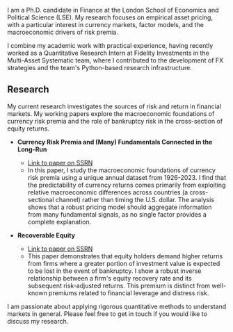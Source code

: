 I am a Ph.D. candidate in Finance at the London School of Economics and Political Science (LSE). My research focuses on empirical asset pricing, with a particular interest in currency markets, factor models, and the macroeconomic drivers of risk premia.

I combine my academic work with practical experience, having recently worked as a Quantitative Research Intern at Fidelity Investments in the Multi-Asset Systematic team, where I contributed to the development of FX strategies and the team's Python-based research infrastructure.

## Research

My current research investigates the sources of risk and return in financial markets. My working papers explore the macroeconomic foundations of currency risk premia and the role of bankruptcy risk in the cross-section of equity returns.

* **Currency Risk Premia and (Many) Fundamentals Connected in the Long-Run**
    * [Link to paper on SSRN](https://papers.ssrn.com/sol3/papers.cfm?abstract_id=5349012)
    * In this paper, I study the macroeconomic foundations of currency risk premia using a unique annual dataset from 1926-2023. I find that the predictability of currency returns comes primarily from exploiting relative macroeconomic differences across countries (a cross-sectional channel) rather than timing the U.S. dollar. The analysis shows that a robust pricing model should aggregate information from many fundamental signals, as no single factor provides a complete explanation.

* **Recoverable Equity**
    * [Link to paper on SSRN](https://papers.ssrn.com/sol3/papers.cfm?abstract_id=5349016)
    * This paper demonstrates that equity holders demand higher returns from firms where a greater portion of investment value is expected to be lost in the event of bankruptcy. I show a robust inverse relationship between a firm's equity recovery rate and its subsequent risk-adjusted returns. This premium is distinct from well-known premiums related to financial leverage and distress risk.

I am passionate about applying rigorous quantitative methods to understand markets in general. Please feel free to get in touch if you would like to discuss my research.
